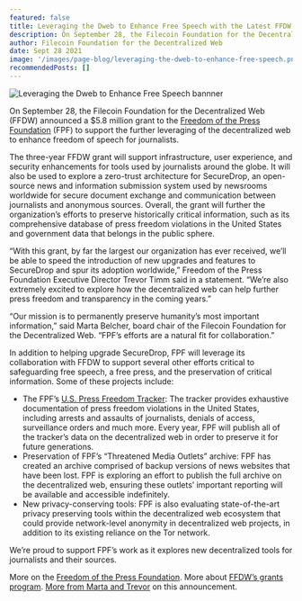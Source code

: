 ```yaml
---
featured: false
title: Leveraging the Dweb to Enhance Free Speech with the Latest FFDW Grant
description: On September 28, the Filecoin Foundation for the Decentralized Web (FFDW) announced a $5.8 million grant to the Freedom of the Press Foundation (FPF) to support the further leveraging of the decentralized web to enhance freedom of speech for journalists.
author: Filecoin Foundation for the Decentralized Web
date: Sept 28 2021
image: '/images/page-blog/leveraging-the-dweb-to-enhance-free-speech.png'
recommendedPosts: []
---
```


![Leveraging the Dweb to Enhance Free Speech bannner](/images/page-blog/leveraging-the-dweb-to-enhance-free-speech.png)

On September 28, the Filecoin Foundation for the Decentralized Web (FFDW) announced a $5.8 million grant to the [Freedom of the Press Foundation](https://freedom.press/) (FPF) to support the further leveraging of the decentralized web to enhance freedom of speech for journalists.

The three-year FFDW grant will support infrastructure, user experience, and security enhancements for tools used by journalists around the globe. It will also be used to explore a zero-trust architecture for SecureDrop, an open-source news and information submission system used by newsrooms worldwide for secure document exchange and communication between journalists and anonymous sources.
Overall, the grant will further the organization’s efforts to preserve historically critical information, such as its comprehensive database of press freedom violations in the United States and government data that belongs in the public sphere.

“With this grant, by far the largest our organization has ever received, we’ll be able to speed the introduction of new upgrades and features to SecureDrop and spur its adoption worldwide,” Freedom of the Press Foundation Executive Director Trevor Timm said in a statement. “We’re also extremely excited to explore how the decentralized web can help further press freedom and transparency in the coming years.”

“Our mission is to permanently preserve humanity’s most important information,” said Marta Belcher, board chair of the Filecoin Foundation for the Decentralized Web. “FPF’s efforts are a natural fit for collaboration.”

In addition to helping upgrade SecureDrop, FPF will leverage its collaboration with FFDW to support several other efforts critical to safeguarding free speech, a free press, and the preservation of critical information. Some of these projects include:

- The FPF’s [U.S. Press Freedom Tracker](https://pressfreedomtracker.us/): The tracker provides exhaustive documentation of press freedom violations in the United States, including arrests and assaults of journalists, denials of access, surveillance orders and much more. Every year, FPF will publish all of the tracker’s data on the decentralized web in order to preserve it for future generations.
- Preservation of FPF’s “Threatened Media Outlets” archive: FPF has created an archive comprised of backup versions of news websites that have been lost. FPF is exploring an effort to publish the full archive on the decentralized web, ensuring these outlets’ important reporting will be available and accessible indefinitely.
- New privacy-conserving tools: FPF is also evaluating state-of-the-art privacy preserving tools within the decentralized web ecosystem that could provide network-level anonymity in decentralized web projects, in addition to its existing reliance on the Tor network.

We’re proud to support FPF’s work as it explores new decentralized tools for journalists and their sources.

More on the [Freedom of the Press Foundation](https://freedom.press/).
More about [FFDW’s grants program](https://ffdweb.org/).
[More from Marta and Trevor](https://www.youtube.com/watch?v=jKqtShwTU00) on this announcement.
